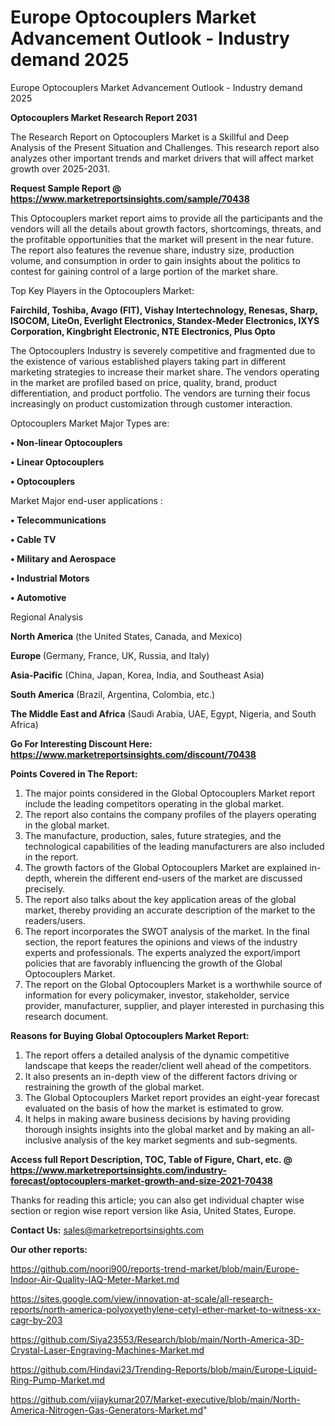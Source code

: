 # Europe Optocouplers Market Advancement Outlook - Industry demand 2025
Europe Optocouplers Market Advancement Outlook - Industry demand 2025

<strong>Optocouplers Market Research Report 2031</strong>

The Research Report on Optocouplers Market is a Skillful and Deep Analysis of the Present Situation and Challenges. This research report also analyzes other important trends and market drivers that will affect market growth over 2025-2031.

<strong>Request Sample Report @ <a href=https://www.marketreportsinsights.com/sample/70438>https://www.marketreportsinsights.com/sample/70438</a></strong>

This Optocouplers market report aims to provide all the participants and the vendors will all the details about growth factors, shortcomings, threats, and the profitable opportunities that the market will present in the near future. The report also features the revenue share, industry size, production volume, and consumption in order to gain insights about the politics to contest for gaining control of a large portion of the market share.

Top Key Players in the Optocouplers Market:

<strong>Fairchild, Toshiba, Avago (FIT), Vishay Intertechnology, Renesas, Sharp, ISOCOM, LiteOn, Everlight Electronics, Standex-Meder Electronics, IXYS Corporation, Kingbright Electronic, NTE Electronics, Plus Opto</strong>

The Optocouplers Industry is severely competitive and fragmented due to the existence of various established players taking part in different marketing strategies to increase their market share. The vendors operating in the market are profiled based on price, quality, brand, product differentiation, and product portfolio. The vendors are turning their focus increasingly on product customization through customer interaction.

Optocouplers Market Major Types are:

<strong>• Non-linear Optocouplers

• Linear Optocouplers

• Optocouplers</strong>

Market Major end-user applications :

<strong>• Telecommunications

• Cable TV

• Military and Aerospace

• Industrial Motors

• Automotive</strong>

Regional Analysis

</u><strong><b>North America</b></strong> (the United States, Canada, and Mexico)

<strong><b>Europe </b></strong>(Germany, France, UK, Russia, and Italy)

<strong><b>Asia-Pacific</b></strong> (China, Japan, Korea, India, and Southeast Asia)

<strong><b>South America</b></strong> (Brazil, Argentina, Colombia, etc.)

<strong><b>The Middle East and Africa</b></strong> (Saudi Arabia, UAE, Egypt, Nigeria, and South Africa)

<strong>Go For Interesting Discount Here: <a href=https://www.marketreportsinsights.com/discount/70438>https://www.marketreportsinsights.com/discount/70438</a></strong>

<strong>Points Covered in The Report:</strong>
<ol>
  <li>The major points considered in the Global Optocouplers Market report include the leading competitors operating in the global market.</li>
  <li>The report also contains the company profiles of the players operating in the global market.</li>
  <li>The manufacture, production, sales, future strategies, and the technological capabilities of the leading manufacturers are also included in the report.</li>
  <li>The growth factors of the Global Optocouplers Market are explained in-depth, wherein the different end-users of the market are discussed precisely.</li>
  <li>The report also talks about the key application areas of the global market, thereby providing an accurate description of the market to the readers/users.</li>
  <li>The report incorporates the SWOT analysis of the market. In the final section, the report features the opinions and views of the industry experts and professionals. The experts analyzed the export/import policies that are favorably influencing the growth of the Global Optocouplers Market.</li>
  <li>The report on the Global Optocouplers Market is a worthwhile source of information for every policymaker, investor, stakeholder, service provider, manufacturer, supplier, and player interested in purchasing this research document.</li>
</ol>
<strong>Reasons for Buying Global Optocouplers Market Report:</strong>

<ol>
  <li>The report offers a detailed analysis of the dynamic competitive landscape that keeps the reader/client well ahead of the competitors.</li>
  <li>It also presents an in-depth view of the different factors driving or restraining the growth of the global market.</li>
  <li>The Global Optocouplers Market report provides an eight-year forecast evaluated on the basis of how the market is estimated to grow.</li>
  <li>It helps in making aware business decisions by having providing thorough insights insights into the global market and by making an all-inclusive analysis of the key market segments and sub-segments.</li>
</ol>
<strong>Access full Report Description, TOC, Table of Figure, Chart, etc. @ <a href=https://www.marketreportsinsights.com/industry-forecast/optocouplers-market-growth-and-size-2021-70438>https://www.marketreportsinsights.com/industry-forecast/optocouplers-market-growth-and-size-2021-70438</a></strong>


Thanks for reading this article; you can also get individual chapter wise section or region wise report version like Asia, United States, Europe.

<strong>Contact Us:</strong>
sales@marketreportsinsights.com

<strong>Our other reports:</strong>

<a href=https://github.com/noori900/reports-trend-market/blob/main/Europe-Indoor-Air-Quality-IAQ-Meter-Market.md>https://github.com/noori900/reports-trend-market/blob/main/Europe-Indoor-Air-Quality-IAQ-Meter-Market.md</a>

<a href=https://sites.google.com/view/innovation-at-scale/all-research-reports/north-america-polyoxyethylene-cetyl-ether-market-to-witness-xx-cagr-by-203>https://sites.google.com/view/innovation-at-scale/all-research-reports/north-america-polyoxyethylene-cetyl-ether-market-to-witness-xx-cagr-by-203</a>

<a href=https://github.com/Siya23553/Research/blob/main/North-America-3D-Crystal-Laser-Engraving-Machines-Market.md>https://github.com/Siya23553/Research/blob/main/North-America-3D-Crystal-Laser-Engraving-Machines-Market.md</a>

<a href=https://github.com/Hindavi23/Trending-Reports/blob/main/Europe-Liquid-Ring-Pump-Market.md>https://github.com/Hindavi23/Trending-Reports/blob/main/Europe-Liquid-Ring-Pump-Market.md</a>

<a href=https://github.com/vijaykumar207/Market-executive/blob/main/North-America-Nitrogen-Gas-Generators-Market.md>https://github.com/vijaykumar207/Market-executive/blob/main/North-America-Nitrogen-Gas-Generators-Market.md</a>"
